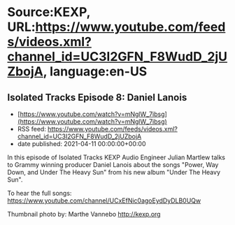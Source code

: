 # Source:KEXP, URL:https://www.youtube.com/feeds/videos.xml?channel_id=UC3I2GFN_F8WudD_2jUZbojA, language:en-US

## Isolated Tracks Episode 8: Daniel Lanois
 - [https://www.youtube.com/watch?v=mNglW_7ibsg](https://www.youtube.com/watch?v=mNglW_7ibsg)
 - RSS feed: https://www.youtube.com/feeds/videos.xml?channel_id=UC3I2GFN_F8WudD_2jUZbojA
 - date published: 2021-04-11 00:00:00+00:00

In this episode of Isolated Tracks KEXP Audio Engineer Julian Martlew talks to Grammy winning producer Daniel Lanois about the songs "Power, Way Down, and Under The Heavy Sun" from his new album "Under The Heavy Sun".

To hear the full songs: https://www.youtube.com/channel/UCxEfNic0agoEydDyDLB0UQw

Thumbnail photo by: Marthe Vannebo
http://kexp.org

